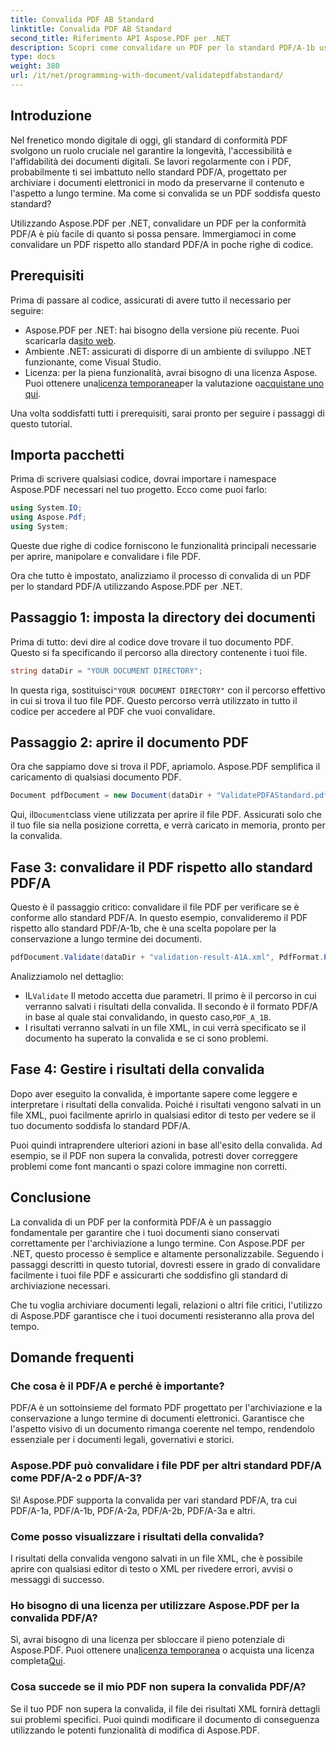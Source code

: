 ```yaml
---
title: Convalida PDF AB Standard
linktitle: Convalida PDF AB Standard
second_title: Riferimento API Aspose.PDF per .NET
description: Scopri come convalidare un PDF per lo standard PDF/A-1b usando Aspose.PDF per .NET in questo tutorial passo dopo passo. Garantisci la conformità per l'archiviazione a lungo termine.
type: docs
weight: 380
url: /it/net/programming-with-document/validatepdfabstandard/
---
```

## Introduzione

Nel frenetico mondo digitale di oggi, gli standard di conformità PDF svolgono un ruolo cruciale nel garantire la longevità, l'accessibilità e l'affidabilità dei documenti digitali. Se lavori regolarmente con i PDF, probabilmente ti sei imbattuto nello standard PDF/A, progettato per archiviare i documenti elettronici in modo da preservarne il contenuto e l'aspetto a lungo termine. Ma come si convalida se un PDF soddisfa questo standard?

Utilizzando Aspose.PDF per .NET, convalidare un PDF per la conformità PDF/A è più facile di quanto si possa pensare. Immergiamoci in come convalidare un PDF rispetto allo standard PDF/A in poche righe di codice. 


## Prerequisiti

Prima di passare al codice, assicurati di avere tutto il necessario per seguire:

-  Aspose.PDF per .NET: hai bisogno della versione più recente. Puoi scaricarla da[sito web](https://releases.aspose.com/pdf/net/).
- Ambiente .NET: assicurati di disporre di un ambiente di sviluppo .NET funzionante, come Visual Studio.
-  Licenza: per la piena funzionalità, avrai bisogno di una licenza Aspose. Puoi ottenere una[licenza temporanea](https://purchase.aspose.com/temporary-license/)per la valutazione o[acquistane uno qui](https://purchase.aspose.com/buy).

Una volta soddisfatti tutti i prerequisiti, sarai pronto per seguire i passaggi di questo tutorial.

## Importa pacchetti

Prima di scrivere qualsiasi codice, dovrai importare i namespace Aspose.PDF necessari nel tuo progetto. Ecco come puoi farlo:

```csharp
using System.IO;
using Aspose.Pdf;
using System;
```

Queste due righe di codice forniscono le funzionalità principali necessarie per aprire, manipolare e convalidare i file PDF.

Ora che tutto è impostato, analizziamo il processo di convalida di un PDF per lo standard PDF/A utilizzando Aspose.PDF per .NET.

## Passaggio 1: imposta la directory dei documenti

Prima di tutto: devi dire al codice dove trovare il tuo documento PDF. Questo si fa specificando il percorso alla directory contenente i tuoi file.

```csharp
string dataDir = "YOUR DOCUMENT DIRECTORY";
```

 In questa riga, sostituisci`"YOUR DOCUMENT DIRECTORY"` con il percorso effettivo in cui si trova il tuo file PDF. Questo percorso verrà utilizzato in tutto il codice per accedere al PDF che vuoi convalidare.

## Passaggio 2: aprire il documento PDF

Ora che sappiamo dove si trova il PDF, apriamolo. Aspose.PDF semplifica il caricamento di qualsiasi documento PDF.

```csharp
Document pdfDocument = new Document(dataDir + "ValidatePDFAStandard.pdf");
```

 Qui, il`Document`class viene utilizzata per aprire il file PDF. Assicurati solo che il tuo file sia nella posizione corretta, e verrà caricato in memoria, pronto per la convalida.

## Fase 3: convalidare il PDF rispetto allo standard PDF/A

Questo è il passaggio critico: convalidare il file PDF per verificare se è conforme allo standard PDF/A. In questo esempio, convalideremo il PDF rispetto allo standard PDF/A-1b, che è una scelta popolare per la conservazione a lungo termine dei documenti.

```csharp
pdfDocument.Validate(dataDir + "validation-result-A1A.xml", PdfFormat.PDF_A_1B);
```

Analizziamolo nel dettaglio:
-  IL`Validate` Il metodo accetta due parametri. Il primo è il percorso in cui verranno salvati i risultati della convalida. Il secondo è il formato PDF/A in base al quale stai convalidando, in questo caso,`PDF_A_1B`.
- I risultati verranno salvati in un file XML, in cui verrà specificato se il documento ha superato la convalida e se ci sono problemi.

## Fase 4: Gestire i risultati della convalida

Dopo aver eseguito la convalida, è importante sapere come leggere e interpretare i risultati della convalida. Poiché i risultati vengono salvati in un file XML, puoi facilmente aprirlo in qualsiasi editor di testo per vedere se il tuo documento soddisfa lo standard PDF/A.

Puoi quindi intraprendere ulteriori azioni in base all'esito della convalida. Ad esempio, se il PDF non supera la convalida, potresti dover correggere problemi come font mancanti o spazi colore immagine non corretti.

## Conclusione

La convalida di un PDF per la conformità PDF/A è un passaggio fondamentale per garantire che i tuoi documenti siano conservati correttamente per l'archiviazione a lungo termine. Con Aspose.PDF per .NET, questo processo è semplice e altamente personalizzabile. Seguendo i passaggi descritti in questo tutorial, dovresti essere in grado di convalidare facilmente i tuoi file PDF e assicurarti che soddisfino gli standard di archiviazione necessari.

Che tu voglia archiviare documenti legali, relazioni o altri file critici, l'utilizzo di Aspose.PDF garantisce che i tuoi documenti resisteranno alla prova del tempo.

## Domande frequenti

### Che cosa è il PDF/A e perché è importante?
PDF/A è un sottoinsieme del formato PDF progettato per l'archiviazione e la conservazione a lungo termine di documenti elettronici. Garantisce che l'aspetto visivo di un documento rimanga coerente nel tempo, rendendolo essenziale per i documenti legali, governativi e storici.

### Aspose.PDF può convalidare i file PDF per altri standard PDF/A come PDF/A-2 o PDF/A-3?
Sì! Aspose.PDF supporta la convalida per vari standard PDF/A, tra cui PDF/A-1a, PDF/A-1b, PDF/A-2a, PDF/A-2b, PDF/A-3a e altri.

### Come posso visualizzare i risultati della convalida?
I risultati della convalida vengono salvati in un file XML, che è possibile aprire con qualsiasi editor di testo o XML per rivedere errori, avvisi o messaggi di successo.

### Ho bisogno di una licenza per utilizzare Aspose.PDF per la convalida PDF/A?
 Sì, avrai bisogno di una licenza per sbloccare il pieno potenziale di Aspose.PDF. Puoi ottenere una[licenza temporanea](https://purchase.aspose.com/temporary-license/) o acquista una licenza completa[Qui](https://purchase.aspose.com/buy).

### Cosa succede se il mio PDF non supera la convalida PDF/A?
Se il tuo PDF non supera la convalida, il file dei risultati XML fornirà dettagli sui problemi specifici. Puoi quindi modificare il documento di conseguenza utilizzando le potenti funzionalità di modifica di Aspose.PDF.